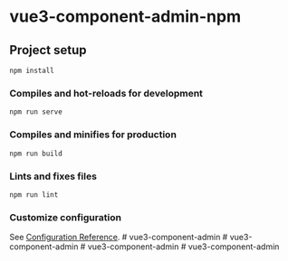 # vue3-component-admin-npm

## Project setup
```
npm install
```

### Compiles and hot-reloads for development
```
npm run serve
```

### Compiles and minifies for production
```
npm run build
```

### Lints and fixes files
```
npm run lint
```

### Customize configuration
See [Configuration Reference](https://cli.vuejs.org/config/).
#   v u e 3 - c o m p o n e n t - a d m i n  
 #   v u e 3 - c o m p o n e n t - a d m i n  
 #   v u e 3 - c o m p o n e n t - a d m i n  
 #   v u e 3 - c o m p o n e n t - a d m i n  
 